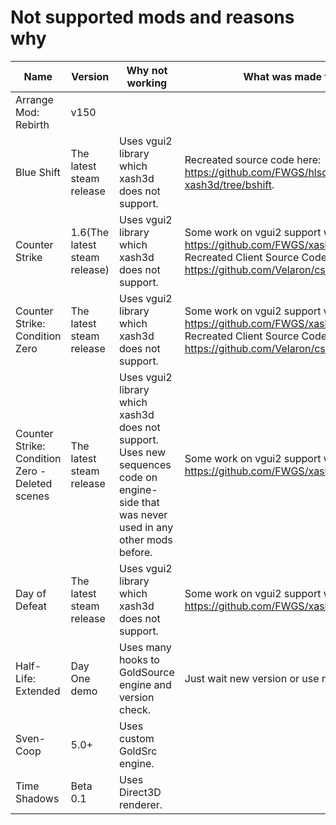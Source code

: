 # Not supported mods and reasons why

|Name							|Version			|Why not working						|What was made for that
|----							|-------			|---------------						|----------------------
|Arrange Mod: Rebirth					|v150				|								|
|Blue Shift						|The latest steam release	|Uses vgui2 library which xash3d does not support.		|Recreated source code here: https://github.com/FWGS/hlsdk-xash3d/tree/bshift.
|Counter Strike						|1.6(The latest steam release)	|Uses vgui2 library which xash3d does not support.		|Some work on vgui2 support was made here: https://github.com/FWGS/xash3d/tree/vinterface. Recreated Client Source Code here: https://github.com/Velaron/cs16-client.
|Counter Strike: Condition Zero				|The latest steam release	|Uses vgui2 library which xash3d does not support.		|Some work on vgui2 support was made here: https://github.com/FWGS/xash3d/tree/vinterface. Recreated Client Source Code here: https://github.com/Velaron/cs16-client.
|Counter Strike: Condition Zero - Deleted scenes	|The latest steam release	|Uses vgui2 library which xash3d does not support. Uses new sequences code on engine-side that was never used in any other mods before.		|Some work on vgui2 support was made here: https://github.com/FWGS/xash3d/tree/vinterface.
|Day of Defeat						|The latest steam release	|Uses vgui2 library which xash3d does not support.		|Some work on vgui2 support was made here: https://github.com/FWGS/xash3d/tree/vinterface.
|Half-Life: Extended					|Day One demo			|Uses many hooks to GoldSource engine and version check.	|Just wait new version or use more old version.
|Sven-Coop						|5.0+				|Uses custom GoldSrc engine.					|
|Time Shadows						|Beta 0.1			|Uses Direct3D renderer.					|
